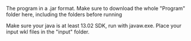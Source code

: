 The program in a .jar format. Make sure to download the whole "Program" folder here, including the folders before running

Make sure your java is at least 13.02 SDK, run with javaw.exe. Place your input wkl files in the "input" folder.

